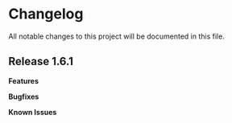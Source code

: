 # Changelog

All notable changes to this project will be documented in this file.

## Release 1.6.1

**Features**

**Bugfixes**

**Known Issues**
